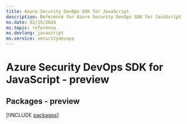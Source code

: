```yaml
---
title: Azure Security DevOps SDK for JavaScript
description: Reference for Azure Security DevOps SDK for JavaScript
ms.date: 02/15/2024
ms.topic: reference
ms.devlang: javascript
ms.service: securitydevops
---
```

# Azure Security DevOps SDK for JavaScript - preview
## Packages - preview
[!INCLUDE [packages](security-devops-index.md)]